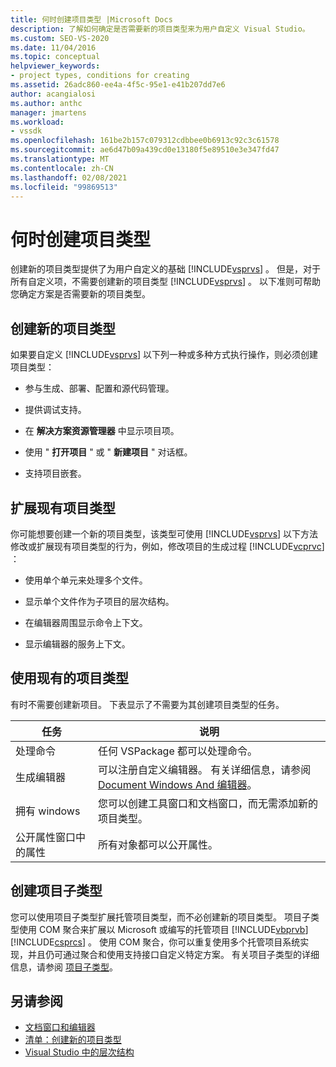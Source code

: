 ```yaml
---
title: 何时创建项目类型 |Microsoft Docs
description: 了解如何确定是否需要新的项目类型来为用户自定义 Visual Studio。
ms.custom: SEO-VS-2020
ms.date: 11/04/2016
ms.topic: conceptual
helpviewer_keywords:
- project types, conditions for creating
ms.assetid: 26adc860-ee4a-4f5c-95e1-e41b207dd7e6
author: acangialosi
ms.author: anthc
manager: jmartens
ms.workload:
- vssdk
ms.openlocfilehash: 161be2b157c079312cdbbee0b6913c92c3c61578
ms.sourcegitcommit: ae6d47b09a439cd0e13180f5e89510e3e347fd47
ms.translationtype: MT
ms.contentlocale: zh-CN
ms.lasthandoff: 02/08/2021
ms.locfileid: "99869513"
---
```

# <a name="when-to-create-project-types"></a>何时创建项目类型
创建新的项目类型提供了为用户自定义的基础 [!INCLUDE[vsprvs](../../code-quality/includes/vsprvs_md.md)] 。 但是，对于所有自定义项，不需要创建新的项目类型 [!INCLUDE[vsprvs](../../code-quality/includes/vsprvs_md.md)] 。 以下准则可帮助您确定方案是否需要新的项目类型。

## <a name="create-a-new-project-type"></a>创建新的项目类型
 如果要自定义 [!INCLUDE[vsprvs](../../code-quality/includes/vsprvs_md.md)] 以下列一种或多种方式执行操作，则必须创建项目类型：

- 参与生成、部署、配置和源代码管理。

- 提供调试支持。

- 在 **解决方案资源管理器** 中显示项目项。

- 使用 " **打开项目** " 或 " **新建项目** " 对话框。

- 支持项目嵌套。

## <a name="extend-an-existing-project-type"></a>扩展现有项目类型
 你可能想要创建一个新的项目类型，该类型可使用 [!INCLUDE[vsprvs](../../code-quality/includes/vsprvs_md.md)] 以下方法修改或扩展现有项目类型的行为，例如，修改项目的生成过程 [!INCLUDE[vcprvc](../../code-quality/includes/vcprvc_md.md)] ：

- 使用单个单元来处理多个文件。

- 显示单个文件作为子项目的层次结构。

- 在编辑器周围显示命令上下文。

- 显示编辑器的服务上下文。

## <a name="use-an-existing-project-type"></a>使用现有的项目类型
 有时不需要创建新项目。 下表显示了不需要为其创建项目类型的任务。

|任务|说明|
|----------|-----------------|
|处理命令|任何 VSPackage 都可以处理命令。|
|生成编辑器|可以注册自定义编辑器。 有关详细信息，请参阅 [Document Windows And 编辑器](/previous-versions/bb165691(v=vs.100))。|
|拥有 windows|您可以创建工具窗口和文档窗口，而无需添加新的项目类型。|
|公开属性窗口中的属性|所有对象都可以公开属性。|

## <a name="create-a-project-subtype"></a>创建项目子类型
 您可以使用项目子类型扩展托管项目类型，而不必创建新的项目类型。 项目子类型使用 COM 聚合来扩展以 Microsoft 或编写的托管项目 [!INCLUDE[vbprvb](../../code-quality/includes/vbprvb_md.md)] [!INCLUDE[csprcs](../../data-tools/includes/csprcs_md.md)] 。 使用 COM 聚合，你可以重复使用多个托管项目系统实现，并且仍可通过聚合和使用支持接口自定义特定方案。 有关项目子类型的详细信息，请参阅 [项目子类型](../../extensibility/internals/project-subtypes.md)。

## <a name="see-also"></a>另请参阅
- [文档窗口和编辑器](/previous-versions/bb165691(v=vs.100))
- [清单：创建新的项目类型](../../extensibility/internals/checklist-creating-new-project-types.md)
- [Visual Studio 中的层次结构](../../extensibility/internals/hierarchies-in-visual-studio.md)